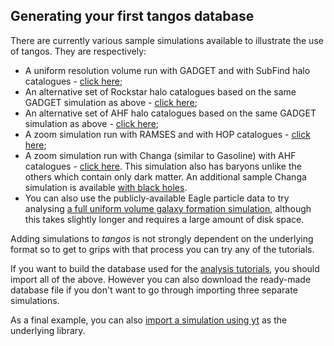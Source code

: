 Generating your first tangos database
-------------------------------------

There are currently various sample simulations available to illustrate the use of tangos. They are respectively:

* A uniform resolution volume run with GADGET and with SubFind halo catalogues - [click here](first_steps_gadget+subfind.md);
* An alternative set of Rockstar halo catalogues based on the same GADGET simulation as above - [click here](first_steps_gadget+rockstar.md);
* An alternative set of AHF halo catalogues based on the same GADGET simulation as above - [click here](first_steps_gadget+AHF.md);
* A zoom simulation run with RAMSES and with HOP catalogues - [click here](first_steps_ramses+hop.md);
* A zoom simulation run with Changa (similar to Gasoline) with AHF catalogues - [click here](first_steps_changa+ahf.md). This simulation also has baryons
  unlike the others which contain only dark matter. An additional sample Changa simulation is available 
  [with black holes](black_holes_and_crossmatching.md).
* You can also use the publicly-available Eagle particle data to try
  analysing [a full uniform volume galaxy formation simulation](first_steps_eagle.md), although this takes slightly
  longer and requires a large amount of disk space.
  
Adding simulations to _tangos_ is not strongly dependent on the underlying format so to get to grips with
that process you can try any of the tutorials.

If you want to build the database used for the [analysis tutorials](data_exploration.md), you should import
all of the above. However you can also download the ready-made database file if you don't want to
go through importing three separate simulations.

As a final example, you can also [import a simulation using yt](using_with_yt.md) as the underlying library.
